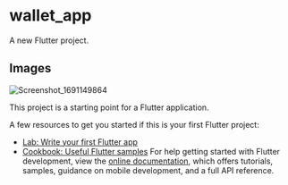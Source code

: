 # wallet_app

A new Flutter project.

## Images
![Screenshot_1691149864](https://github.com/JohnnyBoi03/wallet_app/assets/91638476/bfca8919-2e20-48b9-982e-faef2b78bf17)

This project is a starting point for a Flutter application.

A few resources to get you started if this is your first Flutter project:

- [Lab: Write your first Flutter app](https://docs.flutter.dev/get-started/codelab)
- [Cookbook: Useful Flutter samples](https://docs.flutter.dev/cookbook)
For help getting started with Flutter development, view the
[online documentation](https://docs.flutter.dev/), which offers tutorials,
samples, guidance on mobile development, and a full API reference.
